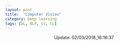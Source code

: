 ```yaml
---
layout: post
title:  "Computer Vision"
category: Deep learning
tags: [DL, NLP, CV, CL]
---
```






<center> Update: 02/03/2018_16:16:37</center>

  	
